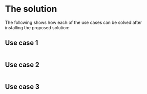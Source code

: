 <div markdown class="margin900">

# The solution

The following shows how each of the use cases can be solved after installing the proposed solution:

## Use case 1

<pre data-src='..\data\code\st_useCase_1.sql'></pre>

## Use case 2

<pre data-src='..\data\code\st_useCase_2.sql'></pre>

## Use case 3

<pre data-src='..\data\code\st_useCase_3.sql'></pre>

<pre data-src='..\data\code\st_useCase_3_next_steps.sql'></pre>

</div>
